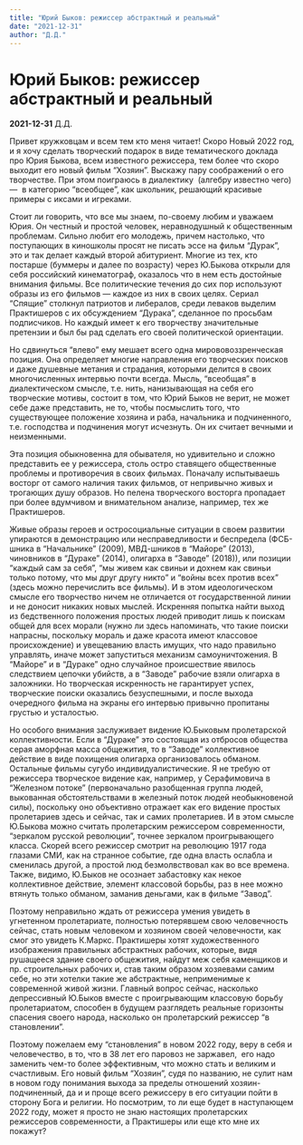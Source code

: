 ```yaml
---
title: "Юрий Быков: режиссер абстрактный и реальный"
date: "2021-12-31"
author: "Д.Д."
---
```


# Юрий Быков: режиссер абстрактный и реальный

**2021-12-31** Д.Д.

Привет кружковцам и всем тем кто меня читает! Скоро Новый 2022 год, и я хочу сделать творческий подарок в виде тематического доклада про Юрия Быкова, всем известного режиссера, тем более что скоро выходит его новый фильм “Хозяин”. Выскажу пару соображений о его творчестве. При этом поиграюсь в диалектику  (алгебру известно чего)  —  в категорию “всеобщее”, как школьник, решающий красивые примеры с иксами и игреками. 

 Стоит ли говорить, что все мы знаем, по-своему любим и уважаем Юрия. Он честный и простой человек, неравнодушный к общественным проблемам. Сильно любит его молодежь, причем настолько, что поступающих в киношколы просят не писать эссе на фильм “Дурак”, это и так делает каждый второй абитуриент. Многие из тех, кто постарше (буммеры и далее по возрасту) через Ю.Быкова открыли для себя российский кинематограф, оказалось что в нем есть достойные внимания фильмы. Все политические течения до сих пор используют образы из его фильмов — каждое из них в своих целях. Сериал “Спящие” столкнул патриотов и либералов, среди леваков выделим Практишеров с их обсуждением “Дурака”, сделанное по просьбам подписчиков. Но каждый имеет к его творчеству значительные претензии и был бы рад сделать его своей политической ориентации.

 Но сдвинуться “влево” ему мешает всего одна мирововоззренческая позиция. Она определяет многие направления его творческих поисков и даже душевные метания и страдания, которыми делится в своих многочисленных интервью почти всегда. Мысль, “всеобщая” в диалектическом смысле, т.е. нить, нанизывающая на себя его творческие мотивы, состоит в том, что Юрий Быков не верит, не может себе даже представить, не то, чтобы посмыслить того, что существующее положение хозяина и раба, начальника и подчиненного, т.е. господства и подчинения могут исчезнуть. Он их считает вечными и неизменными. 

 Эта позиция обыкновенна для обывателя, но удивительно и сложно представить ее у режиссера, столь остро ставящего общественные проблемы и противоречия в своих фильмах. Поначалу испытываешь восторг от самого наличия таких фильмов, от непривычно живых и трогающих душу образов. Но пелена творческого восторга пропадает при более вдумчивом и внимательном анализе, например, тех же  Практишеров.

Живые образы героев и остросоциальные ситуации в своем развитии упираются в демонстрацию или несправедливости и беспредела (ФСБ-шника в “Начальнике” (2009), МВД-шников в “Майоре” (2013), чиновников в “Дураке” (2014), олигарха в “Заводе” (2018)), или позиции “каждый сам за себя”, “мы живем как свиньи и дохнем как свиньи только потому, что мы друг другу никто” и “войны всех против всех” (здесь можно перечислить все фильмы). И в этом идеологическом смысле его творчество ничем не отличается от государственной линии и не доносит никаких новых мыслей. Искренняя попытка найти выход из бедственного положения простых людей приводит лишь к поискам общей для всех морали (нужно ли здесь напоминать, что такие поиски напрасны, поскольку мораль и даже красота имеют классовое происхождение) и увещеванию власть имущих, что надо правильно управлять, иначе может запуститься механизм самоуничтожения. В “Майоре” и в “Дураке” одно случайное происшествие явилось следствием цепочки убийств, а в “Заводе” рабочие взяли олигарха в заложники. Но творческая искренность не гарантирует успех, творческие поиски оказались безуспешными, и после выхода очередного фильма на экраны его интервью привычно пропитаны грустью и усталостью.

Но особого внимания заслуживает видение Ю.Быковым пролетарской коллективности. Если в “Дураке” это состоящая из отбросов общества серая аморфная масса общежития, то в “Заводе” коллективное действие в виде похищения олигарха организовалось обманом.  Остальные фильмы сугубо индивидуалистические. Я не требую от режиссера творческое видение как, например, у Серафимовича в “Железном потоке” (первоначально разобщенная группа людей, выкованная обстоятельствами в железный поток людей необыкновеной силы), поскольку оно объективно отражает как его видение простых пролетариев здесь и сейчас, так и самих пролетариев. И в этом смысле Ю.Быкова можно считать пролетарским режиссером современности, “зеркалом русской революции”, точнее зеркалом проигрывающего класса. Скорей всего режиссер смотрит на революцию 1917 года глазами СМИ, как на странное событие, где одна власть ослабла и сменилась другой, а простой люд безмолвствовал как во все времена. Также, видимо, Ю.Быков не осознает забастовку как некое коллективное действие, элемент классовой борьбы, раз в нее можно втянуть только обманом, заманив деньгами, как в фильме “Завод”. 

Поэтому неправильно ждать от режиссера умения увидеть в угнетенном пролетариате, полностью потерявшем свою человечность сейчас, стать новым человеком и хозяином своей человечности, как смог это увидеть К.Маркс. Практишеры хотят художественного изображения правильных абстрактных рабочих, которые, видя рушащееся здание своего общежития, найдут меж себя каменщиков и пр. строительных рабочих и, став таким образом хозяевами самим себе, но эти хотелки такие же абстрактные, неприменимые к современной живой жизни. Главный вопрос сейчас, насколько депрессивный Ю.Быков вместе с проигрывающим классовую борьбу пролетариатом, способен в будущем разглядеть реальные горизонты спасения своего народа, насколько он пролетарский режиссер “в становлении”. 



Поэтому пожелаем ему “становления” в новом 2022 году, веру в себя и человечество, в то, что в 38 лет его паровоз не заржавел,  его надо заменить чем-то более эффективным, что можно стать и великим и счастливым. Его новый фильм “Хозяин”, судя по названию, не сулит нам в новом году понимания выхода за пределы отношений хозяин-подчиненный, да и и проще всего режиссеру в его ситуации пойти в сторону Бога и религии. Но посмотрим, то ли еще будет в наступающем 2022 году, может я просто не знаю настоящих пролетарских режиссеров современности, а Практишеры или еще кто мне их покажут?